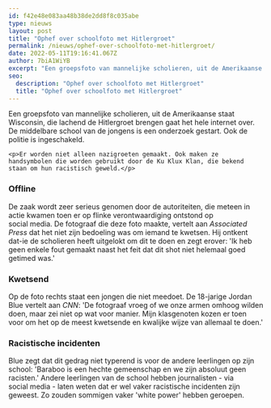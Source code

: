 ```yaml
---
id: f42e48e083aa48b38de2dd8f8c035abe
type: nieuws
layout: post
title: "Ophef over schoolfoto met Hitlergroet"
permalink: /nieuws/ophef-over-schoolfoto-met-hitlergroet/
date: 2022-05-11T19:16:41.067Z
author: 7biA1WiYB
excerpt: "Een groepsfoto van mannelijke scholieren, uit de Amerikaanse staat Wisconsin, die lachend de Hitlergroet brengen gaat het hele internet over. De middelbare school van de jongens is een onderzoek gestart. Ook de politie is ingeschakeld.  "
seo:
  description: "Ophef over schoolfoto met Hitlergroet"
  title: "Ophef over schoolfoto met Hitlergroet"
---
```

Een groepsfoto van mannelijke scholieren, uit de Amerikaanse staat Wisconsin, die lachend de Hitlergroet brengen gaat het hele internet over. De middelbare school van de jongens is een onderzoek gestart. Ook de politie is ingeschakeld.  

    <p>Er worden niet alleen nazigroeten gemaakt. Ook maken ze handsymbolen die worden gebruikt door de Ku Klux Klan, die bekend staan om hun racistisch geweld.</p>
<h3>Offline</h3>
<p>De zaak wordt zeer serieus genomen door de autoriteiten, die meteen in actie kwamen toen er op flinke verontwaardiging ontstond op social media. De fotograaf die deze foto maakte, vertelt aan <em>Associated Press</em> dat het niet zijn bedoeling was om iemand te kwetsen. Hij ontkent dat-ie de scholieren heeft uitgelokt om dit te doen en zegt erover: 'Ik heb geen enkele fout gemaakt naast het feit dat dit shot niet helemaal goed getimed was.'</p>
<h3>Kwetsend</h3>
<p>Op de foto rechts staat een jongen die niet meedoet. De 18-jarige Jordan Blue vertelt aan <em>CNN</em>: 'De fotograaf vroeg of we onze armen omhoog wilden doen, maar zei niet op wat voor manier. Mijn klasgenoten kozen er toen voor om het op de meest kwetsende en kwalijke wijze van allemaal te doen.'</p>
<h3>Racistische incidenten</h3>
<p>Blue zegt dat dit gedrag niet typerend is voor de andere leerlingen op zijn school: 'Baraboo is een hechte gemeenschap en we zijn absoluut geen racisten.' Andere leerlingen van de school hebben journalisten - via social media - laten weten dat er wel vaker racistische incidenten zijn geweest. Zo zouden sommigen vaker 'white power' hebben geroepen.</p>  
